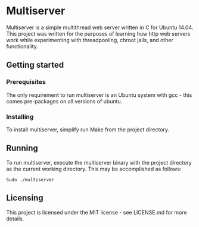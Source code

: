 # Multiserver
Multiserver is a simple multithread web server written in C for Ubuntu 14.04. This project was written
for the purposes of learning how http web servers work while experimenting with threadpooling, chroot jails, and
other functionality.
## Getting started
### Prerequisites
The only requirement to run multiserver is an Ubuntu system with gcc - this comes pre-packages on all versions of ubuntu.
### Installing
To install multiserver, simplify run Make from the project directory.
## Running
To run multiserver, execute the multiserver binary with the project directory as the current working directory. This may be
accomplished as follows:
```
Sudo ./multiserver
```
## Licensing
This project is licensed under the MIT license - see LICENSE.md for more details.